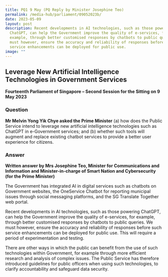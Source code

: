 ```yaml
---
title: PQ1 9 May (PQ Reply by Minister Josephine Teo)
permalink: /media-hub/parliament/09052023b/
date: 2023-05-09
layout: post
description: Recent developments in AI technologies, such as those powering
  ChatGPT, can help the Government improve the quality of e-services, for
  example, through better customised responses by chatbots to public queries. We
  must however, ensure the accuracy and reliability of responses before such
  service enhancements can be deployed for public use.
image: ""
---
```

## Leverage New Artificial Intelligence Technologies in Government Services

**Fourteenth Parliament of Singapore – Second Session for the Sitting on 9 May 2023**

### Question

**Mr Melvin Yong Yik Chye asked the Prime Minister** (a) how does the Public Service intend to leverage new artificial intelligence technologies such as ChatGPT in e-Government services; and (b) whether such tools will augment and replace existing chatbot services to provide a better user experience for citizens.

### Answer

**Written answer by Mrs Josephine Teo, Minister for Communications and Information and Minister-in-charge of Smart Nation and Cybersecurity (for the Prime Minister)**

The Government has integrated AI in digital services such as chatbots on Government websites, the OneService Chatbot for reporting municipal issues through social messaging platforms, and the SG Translate Together web portal.

Recent developments in AI technologies, such as those powering ChatGPT, can help the Government improve the quality of e-services, for example, through better customised responses by chatbots to public queries. We must however, ensure the accuracy and reliability of responses before such service enhancements can be deployed for public use. This will require a period of experimentation and testing.

There are other ways in which the public can benefit from the use of such technologies within Government, for example through more efficient research and analysis of complex issues. The Public Service has therefore introduced guidelines for public officers when using such technologies, to clarify accountability and safeguard data security.
